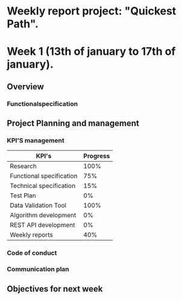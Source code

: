 # Weekly report project: "Quickest Path". 
# Week 1 (13th of january to 17th of january).

## Overview

### Functionalspecification

## Project Planning and management

### KPI'S management 

| KPI's                    | Progress |
| ------------------------ | -------- |
| Research                 | 100%       |
| Functional specification | 75%       |
| Technical specification  | 15%       |
| Test Plan                | 0%       |
| Data Validation Tool     | 100%     |
| Algorithm development    | 0%       |
| REST API development     | 0%       |
| Weekly reports           | 40%      |

### Code of conduct


### Communication plan


## Objectives for next week


